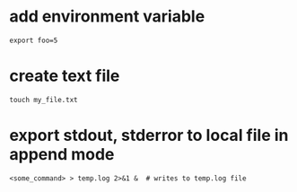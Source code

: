 # add environment variable
`export foo=5`

# create text file
`touch my_file.txt`

# export stdout, stderror to local file in append mode
`<some_command> > temp.log 2>&1 &  # writes to temp.log file`